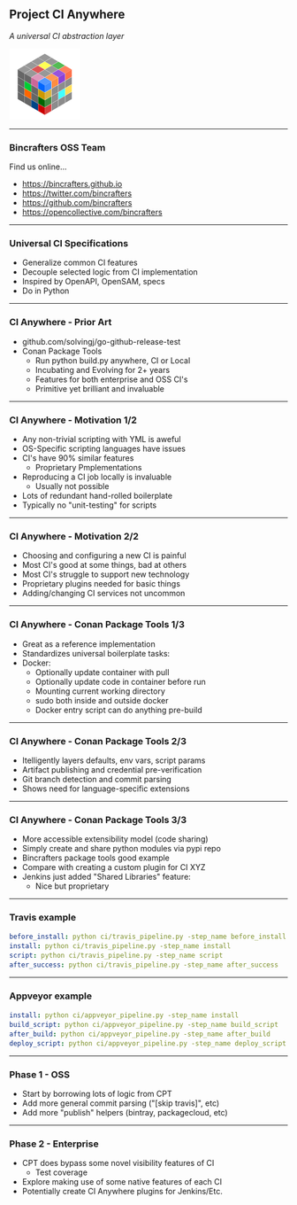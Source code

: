 ## Project CI Anywhere
*A universal CI abstraction layer*

![Image](./assets/BcCube128.png)

---
### Bincrafters OSS Team

Find us online...
* https://bincrafters.github.io
* https://twitter.com/bincrafters
* https://github.com/bincrafters
* https://opencollective.com/bincrafters

---
### Universal CI Specifications
* Generalize common CI features 
* Decouple selected logic from CI implementation
* Inspired by OpenAPI, OpenSAM, specs 
* Do in Python

---
### CI Anywhere - Prior Art
* github.com/solvingj/go-github-release-test
* Conan Package Tools
	* Run python build.py anywhere,  CI or Local
	* Incubating and Evolving for 2+ years
	* Features for both enterprise and OSS CI's
	* Primitive yet brilliant and invaluable
	
---
### CI Anywhere - Motivation 1/2
* Any non-trivial scripting with YML is aweful
* OS-Specific scripting languages have issues
* CI's have 90% similar features
	* Proprietary Pmplementations
* Reproducing a CI job locally is invaluable
	* Usually not possible
* Lots of redundant hand-rolled boilerplate
* Typically no "unit-testing" for scripts

---
### CI Anywhere - Motivation 2/2
* Choosing and configuring a new CI is painful
* Most CI's good at some things, bad at others
* Most CI's struggle to support new technology
* Proprietary plugins needed for basic things
* Adding/changing CI services not uncommon

---
### CI Anywhere - Conan Package Tools 1/3
* Great as a reference implementation
* Standardizes universal boilerplate tasks:
* Docker:
	* Optionally update container with pull 
	* Optionally update code in container before run
	* Mounting current working directory
	* sudo both inside and outside docker
	* Docker entry script can do anything pre-build

---
### CI Anywhere - Conan Package Tools 2/3
* Itelligently layers defaults, env vars, script params
* Artifact publishing and credential pre-verification
* Git branch detection and commit parsing
* Shows need for language-specific extensions

---
### CI Anywhere - Conan Package Tools 3/3
* More accessible extensibility model (code sharing)
* Simply create and share python modules via pypi repo
* Bincrafters package tools good example
* Compare with creating a custom plugin for CI XYZ
* Jenkins just added "Shared Libraries" feature: 
	* Nice but proprietary

---
### Travis example
```yml
before_install: python ci/travis_pipeline.py -step_name before_install
install: python ci/travis_pipeline.py -step_name install
script: python ci/travis_pipeline.py -step_name script
after_success: python ci/travis_pipeline.py -step_name after_success
```
---
### Appveyor example
```yml
install: python ci/appveyor_pipeline.py -step_name install
build_script: python ci/appveyor_pipeline.py -step_name build_script
after_build: python ci/appveyor_pipeline.py -step_name after_build
deploy_script: python ci/appveyor_pipeline.py -step_name deploy_script
```
---
### Phase 1 - OSS
* Start by borrowing lots of logic from CPT
* Add more general commit parsing ("[skip travis]", etc)
* Add more "publish" helpers (bintray, packagecloud, etc)


---
### Phase 2 - Enterprise
* CPT does bypass some novel visibility features of CI 
	* Test coverage  
* Explore making use of some native features of each CI
* Potentially create CI Anywhere plugins for Jenkins/Etc.
